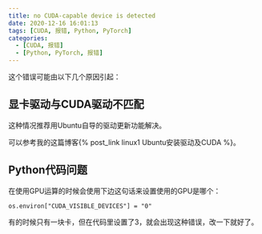 ```yaml
---
title: no CUDA-capable device is detected
date: 2020-12-16 16:01:13
tags: [CUDA, 报错, Python, PyTorch]
categories: 
  - [CUDA, 报错]
  - [Python, PyTorch, 报错]
---
```


这个错误可能由以下几个原因引起：

<!-- more -->

## 显卡驱动与CUDA驱动不匹配

这种情况推荐用Ubuntu自导的驱动更新功能解决。

可以参考我的这篇博客{% post_link linux1 Ubuntu安装驱动及CUDA %}。

## Python代码问题

在使用GPU运算的时候会使用下边这句话来设置使用的GPU是哪个：

```
os.environ["CUDA_VISIBLE_DEVICES"] = "0"
```

有的时候只有一块卡，但在代码里设置了3，就会出现这种错误，改一下就好了。